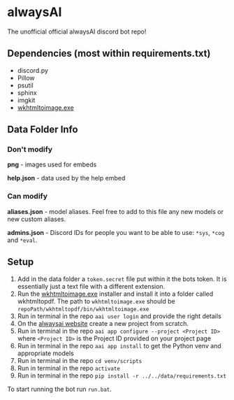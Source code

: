 # alwaysAI
The unofficial official alwaysAI discord bot repo!

## Dependencies (most within requirements.txt)
* discord.py
* Pillow
* psutil
* sphinx
* imgkit
* [wkhtmltoimage.exe](https://wkhtmltopdf.org/downloads.html)

## Data Folder Info
### Don't modify
**png** - images used for embeds

**help.json** - data used by the help embed

### Can modify
**aliases.json** - model aliases. Feel free to add to this file any new models or new custom aliases.

**admins.json** - Discord IDs for people you want to be able to use: `*sys`, `*cog` and `*eval`.


## Setup
1. Add in the data folder a `token.secret` file put within it the bots token. It is essentially just a text file with a different extension.
2. Run the [wkhtmltoimage.exe](https://wkhtmltopdf.org/downloads.html) installer and install it into a folder called wkhtmltopdf. The path to `wkhtmltoimage.exe` should be `repoPath/wkhtmltopdf/bin/wkhtmltoimage.exe`
3. Run in terminal in the repo `aai user login` and provide the right details
4. On the [alwaysai website](https://alwaysai.co/dashboard/) create a new project from scratch.
5. Run in terminal in the repo `aai app configure --project <Project ID>` where `<Project ID>` is the Project ID provided on your project page
6. Run in terminal in the repo `aai app install` to get the Python venv and appropriate models
7. Run in terminal in the repo `cd venv/scripts`
8. Run in terminal in the repo `activate`
9. Run in terminal in the repo `pip install -r ../../data/requirements.txt`

To start running the bot run `run.bat`.


